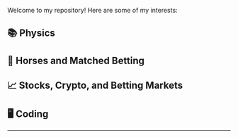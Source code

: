 
Welcome to my repository! Here are some of my interests:

## 📚 Physics
## 🐎 Horses and Matched Betting
## 📈 Stocks, Crypto, and Betting Markets
## 🖥 Coding

---
